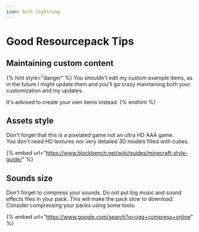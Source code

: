 ```yaml
---
icon: bolt-lightning
---
```


# Good Resourcepack Tips

## Maintaining custom content

{% hint style="danger" %}
You shouldn't edit my custom example items, as in the future I might update them and you'll go crazy maintaining both your customization and my updates.

It's advised to create your own items instead.
{% endhint %}

## Assets style

Don't forget that this is a pixelated game not an ultra HD AAA game.\
You don't need HD textures nor very detailed 3D models filled with cubes.

{% embed url="https://www.blockbench.net/wiki/guides/minecraft-style-guide/" %}

## Sounds size

Don't forget to compress your sounds. Do not put big music and sound effects files in your pack. This will make the pack slow to download. Consider compressing your packs using some tools.

{% embed url="https://www.google.com/search?q=ogg+compress+online" %}
